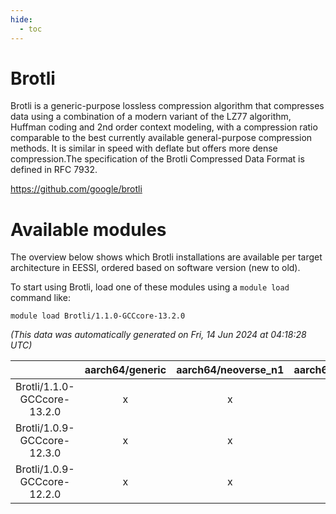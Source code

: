 ```yaml
---
hide:
  - toc
---
```


Brotli
======


Brotli is a generic-purpose lossless compression algorithm that compresses data using a combination of a modern variant of the LZ77 algorithm, Huffman coding and 2nd order context modeling, with a compression ratio comparable to the best currently available general-purpose compression methods. It is similar in speed with deflate but offers more dense compression.The specification of the Brotli Compressed Data Format is defined in RFC 7932.

https://github.com/google/brotli
# Available modules


The overview below shows which Brotli installations are available per target architecture in EESSI, ordered based on software version (new to old).

To start using Brotli, load one of these modules using a `module load` command like:

```shell
module load Brotli/1.1.0-GCCcore-13.2.0
```

*(This data was automatically generated on Fri, 14 Jun 2024 at 04:18:28 UTC)*  

| |aarch64/generic|aarch64/neoverse_n1|aarch64/neoverse_v1|x86_64/generic|x86_64/amd/zen2|x86_64/amd/zen3|x86_64/intel/haswell|x86_64/intel/skylake_avx512|
| :---: | :---: | :---: | :---: | :---: | :---: | :---: | :---: | :---: |
|Brotli/1.1.0-GCCcore-13.2.0|x|x|x|x|x|x|x|x|
|Brotli/1.0.9-GCCcore-12.3.0|x|x|x|x|x|x|x|x|
|Brotli/1.0.9-GCCcore-12.2.0|x|x|x|x|x|x|x|x|
